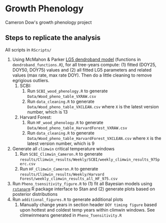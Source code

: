 # Growth Phenology

Cameron Dow's growth phenology project

## Steps to replicate the analysis

All scripts in `RScripts/`

1. Using McMahon & Parker [LG5 dendroband model](https://github.com/seanmcm/RDendrom) (functions in `dendroband_functions.R`), for all tree-years compute: (1) fitted (DOY25, DOY50, DOY75) values and (2) all fitted LG5 parameters and related values (max rate, max rate DOY). Then do a little cleaning to remove egrigious outliers.
    1. SCBI: 
        1. Run `SCBI_wood_phenology.R` to generate `Data/Wood_pheno_table_VXRAW.csv` 
        1. Run `data_cleaning.R` to generate `Data/Wood_pheno_table_VXCLEAN.csv` where `X` is the latest version number, which is 13
    1. Harvard Forest:
        1. Run `HF_wood_phenology.R` to generate `Data/Wood_pheno_table_HarvardForest_VXRAW.csv`
        1. Run `data_cleaning.R` to generate `Data/Wood_pheno_table_HarvardForest_VXCLEAN.csv` where `X` is the latest version number, which is 9
2. Generate all `climwin` critical temperature windows
    1. Run `SCBI_Climwin_Cameron.R` to generate `results/Climwin_results/Weekly/SCBI/weekly_climwin_results_975perc.csv`
    1. Run `HF_Climwin_Cameron.R` to generate `results/Climwin_results/Weekly/Harvard Forest/weekly_climwin_results_all_HF_975.csv`
3. Run `Pheno_tsensitivity_figure.R` to (1) fit all Bayesian models using [`rstanarm`](https://mc-stan.org/users/interfaces/rstanarm) R package interface to Stan and (2) generate plots based on posterior distributions
4. Run `additional_figures.R` to generate additional plots
    1. Manually change years in section header `DOY timing figure` based upon hottest and coldest temp years within climwin windows. See climwinmeans generated in             `Pheno_Tsensitivity.R`
